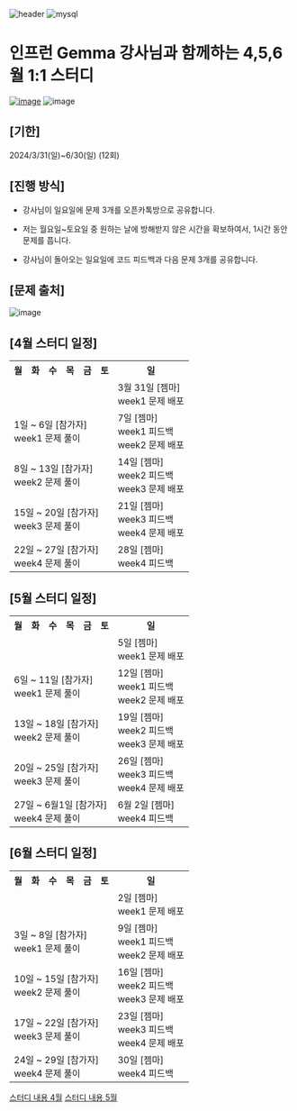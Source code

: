 ![header](https://capsule-render.vercel.app/api?type=venom&color=auto&height=200&section=header&text=Gemma%20Study&fontSize=60)
![mysql](https://img.shields.io/badge/mysql-4479A1.svg?&style=for-the-badge&logo=mysql&logoColor=white)

# 인프런 Gemma 강사님과 함께하는 4,5,6월 1:1 스터디
[![image](https://github.com/sooonzero/Gemma-SQL-Study/assets/82437385/f99ca4e9-ec9f-40fc-a58e-a7f534ac4748)](https://www.inflearn.com/users/867682/@gemmadata)
![image](https://github.com/sooonzero/Gemma-SQL-Study/assets/82437385/46eb6eee-e60e-4aba-961c-46599b13f423)

## [기한] 
2024/3/31(일)~6/30(일) (12회)

## [진행 방식]
- 강사님이 일요일에 문제 3개를 오픈카톡방으로 공유합니다.

- 저는 월요일~토요일 중 원하는 날에 방해받지 않은 시간을 확보하여서, 1시간 동안 문제를 풉니다.

- 강사님이 돌아오는 일요일에 코드 피드백과 다음 문제 3개를 공유합니다.

## [문제 출처]
![image](https://user-images.githubusercontent.com/45563371/208241903-8a06cdec-07be-45d7-a1c4-c42f6745df44.png)

<!DOCTYPE html>
<html lang="ko">
<head>
<meta charset="UTF-8">
</head>
<body>



<h2>[4월 스터디 일정]</h2>
<table>
  <tr>
    <th>월</th>
    <th>화</th>
    <th>수</th>
    <th>목</th>
    <th>금</th>
    <th>토</th>
    <th>일</th>
  </tr>
    <tr>
    <td class="event" colspan="6"></td>
    <td>3월 31일 [젬마] <br> week1 문제 배포</td>
  </tr>
  <tr>
    <td class="event" colspan="6">1일 ~ 6일 [참가자]<br> week1 문제 풀이</td>
    <td>7일 [젬마] <br> week1 피드백 <br> week2 문제 배포</td>
  </tr>
  <tr>
    <td class="event" colspan="6">8일 ~ 13일 [참가자]<br> week2 문제 풀이</td>
    <td>14일 [젬마] <br> week2 피드백 <br> week3 문제 배포</td>
  </tr>
  <tr>
    <td class="event" colspan="6">15일 ~ 20일 [참가자]<br> week3 문제 풀이</td>
    <td>21일 [젬마] <br> week3 피드백 <br> week4 문제 배포</td>
  </tr>
  <tr>
    <td class="event" colspan="6">22일 ~ 27일 [참가자]<br> week4 문제 풀이</td>
    <td>28일 [젬마] <br> week4 피드백</td>
  </tr>
</table>

<h2>[5월 스터디 일정]</h2>
<table>
  <tr>
    <th>월</th>
    <th>화</th>
    <th>수</th>
    <th>목</th>
    <th>금</th>
    <th>토</th>
    <th>일</th>
  </tr>
    <tr>
    <td class="event" colspan="6"></td>
    <td> 5일 [젬마] <br> week1 문제 배포</td>
  </tr>
  <tr>
    <td class="event" colspan="6">6일 ~ 11일 [참가자]<br> week1 문제 풀이</td>
    <td>12일 [젬마] <br> week1 피드백 <br> week2 문제 배포</td>
  </tr>
  <tr>
    <td class="event" colspan="6">13일 ~ 18일 [참가자]<br> week2 문제 풀이</td>
    <td>19일 [젬마] <br> week2 피드백 <br> week3 문제 배포</td>
  </tr>
  <tr>
    <td class="event" colspan="6">20일 ~ 25일 [참가자]<br> week3 문제 풀이</td>
    <td>26일 [젬마] <br> week3 피드백 <br> week4 문제 배포</td>
  </tr>
  <tr>
    <td class="event" colspan="6">27일 ~ 6월1일 [참가자]<br> week4 문제 풀이</td>
    <td>6월 2일 [젬마] <br> week4 피드백</td>
  </tr>
</table>

<h2>[6월 스터디 일정]</h2>
<table>
  <tr>
    <th>월</th>
    <th>화</th>
    <th>수</th>
    <th>목</th>
    <th>금</th>
    <th>토</th>
    <th>일</th>
  </tr>
    <tr>
    <td class="event" colspan="6"></td>
    <td> 2일 [젬마] <br> week1 문제 배포</td>
  </tr>
  <tr>
    <td class="event" colspan="6">3일 ~ 8일 [참가자]<br> week1 문제 풀이</td>
    <td>9일 [젬마] <br> week1 피드백 <br> week2 문제 배포</td>
  </tr>
  <tr>
    <td class="event" colspan="6">10일 ~ 15일 [참가자]<br> week2 문제 풀이</td>
    <td>16일 [젬마] <br> week2 피드백 <br> week3 문제 배포</td>
  </tr>
  <tr>
    <td class="event" colspan="6">17일 ~ 22일 [참가자]<br> week3 문제 풀이</td>
    <td>23일 [젬마] <br> week3 피드백 <br> week4 문제 배포</td>
  </tr>
  <tr>
    <td class="event" colspan="6">24일 ~ 29일 [참가자]<br> week4 문제 풀이</td>
    <td>30일 [젬마] <br> week4 피드백</td>
  </tr>
</table>


</body>
</html>


[스터디 내용 4월](https://www.inflearn.com/news/1216479)
[스터디 내용 5월](https://www.inflearn.com/news/1251662)


